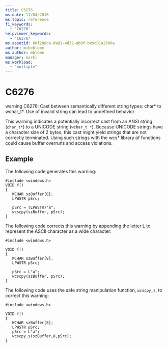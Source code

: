 ```yaml
---
title: C6276
ms.date: 11/04/2016
ms.topic: reference
f1_keywords:
  - "C6276"
helpviewer_keywords:
  - "C6276"
ms.assetid: 88f288da-da81-4d32-ab0f-be9d01a2606a
author: mikeblome
ms.author: mblome
manager: markl
ms.workload:
  - "multiple"
---
```

# C6276
warning C6276: Cast between semantically different string types: char* to wchar_t\*. Use of invalid string can lead to undefined behavior

 This warning indicates a potentially incorrect cast from an ANSI string (`char_t*`) to a UNICODE string (`wchar_t *`). Because UNICODE strings have a character size of 2 bytes, this cast might yield strings that are not correctly terminated. Using such strings with the wcs* library of functions could cause buffer overruns and access violations.

## Example
 The following code generates this warning:

```
#include <windows.h>
VOID f()
{
   WCHAR szBuffer[8];
   LPWSTR pSrc;

   pSrc = (LPWSTR)"a";
   wcscpy(szBuffer, pSrc);
}
```

 The following code corrects this warning by appending the letter L to represent the ASCII character as a wide character:

```
#include <windows.h>

VOID f()
{
   WCHAR szBuffer[8];
   LPWSTR pSrc;

   pSrc = L"a";
   wcscpy(szBuffer, pSrc);
}
```

 The following code uses the safe string manipulation function, `wcscpy_s`, to correct this warning:

```
#include <windows.h>

VOID f()
{
   WCHAR szBuffer[8];
   LPWSTR pSrc;
   pSrc = L"a";
   wcscpy_s(szBuffer,8,pSrc);
}
```